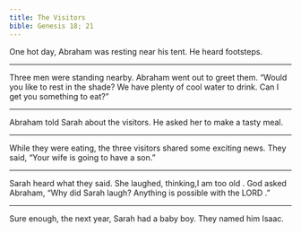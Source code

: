 ```yaml
---
title: The Visitors
bible: Genesis 18; 21
---
```


One hot day, Abraham was resting
near his tent. He heard footsteps.

---

Three men were standing nearby.
Abraham went out to greet them.
“Would you like to rest in the shade?
We have plenty of cool water to drink.
Can I get you something to eat?”

---

Abraham told Sarah about the visitors.
He asked her to make a tasty meal.

---

While they were eating,
the three visitors shared some
exciting news. They said,
“Your wife is going to have a son.”

---

Sarah heard what they said.
She laughed, thinking,I am too old
.
God asked Abraham,
“Why did Sarah laugh?
Anything is possible with the LORD
.”

---

Sure enough, the next year,
Sarah had a baby boy.
They named him Isaac.

